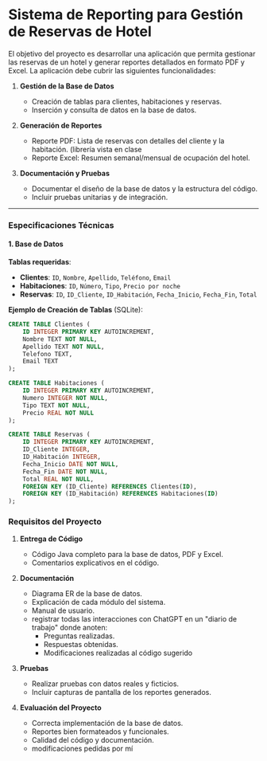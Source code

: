 # Sistema de Reporting para Gestión de Reservas de Hotel


El objetivo del proyecto es desarrollar una aplicación que permita gestionar las reservas de un hotel y generar reportes detallados en formato PDF y Excel. La aplicación debe cubrir las siguientes funcionalidades:

1. **Gestión de la Base de Datos**  
   - Creación de tablas para clientes, habitaciones y reservas.  
   - Inserción y consulta de datos en la base de datos.

2. **Generación de Reportes**  
   - Reporte PDF: Lista de reservas con detalles del cliente y la habitación. (librería vista en clase 
   - Reporte Excel: Resumen semanal/mensual de ocupación del hotel.

3. **Documentación y Pruebas**  
   - Documentar el diseño de la base de datos y la estructura del código.  
   - Incluir pruebas unitarias y de integración.

---

### Especificaciones Técnicas

#### 1. Base de Datos

**Tablas requeridas**:
- **Clientes**: `ID`, `Nombre`, `Apellido`, `Teléfono`, `Email`
- **Habitaciones**: `ID`, `Número`, `Tipo`, `Precio por noche`
- **Reservas**: `ID`, `ID_Cliente`, `ID_Habitación`, `Fecha_Inicio`, `Fecha_Fin`, `Total`

**Ejemplo de Creación de Tablas** (SQLite):

```sql
CREATE TABLE Clientes (
    ID INTEGER PRIMARY KEY AUTOINCREMENT,
    Nombre TEXT NOT NULL,
    Apellido TEXT NOT NULL,
    Telefono TEXT,
    Email TEXT
);

CREATE TABLE Habitaciones (
    ID INTEGER PRIMARY KEY AUTOINCREMENT,
    Numero INTEGER NOT NULL,
    Tipo TEXT NOT NULL,
    Precio REAL NOT NULL
);

CREATE TABLE Reservas (
    ID INTEGER PRIMARY KEY AUTOINCREMENT,
    ID_Cliente INTEGER,
    ID_Habitación INTEGER,
    Fecha_Inicio DATE NOT NULL,
    Fecha_Fin DATE NOT NULL,
    Total REAL NOT NULL,
    FOREIGN KEY (ID_Cliente) REFERENCES Clientes(ID),
    FOREIGN KEY (ID_Habitación) REFERENCES Habitaciones(ID)
);
```

### Requisitos del Proyecto

1. **Entrega de Código**  
   - Código Java completo para la base de datos, PDF y Excel.
   - Comentarios explicativos en el código.

2. **Documentación**  
   - Diagrama ER de la base de datos.  
   - Explicación de cada módulo del sistema.  
   - Manual de usuario.
   -  registrar todas las interacciones con ChatGPT en un "diario de trabajo" donde anoten:
        - Preguntas realizadas.
        - Respuestas obtenidas.
        - Modificaciones realizadas al código sugerido

3. **Pruebas**  
   - Realizar pruebas con datos reales y ficticios.  
   - Incluir capturas de pantalla de los reportes generados.

4. **Evaluación del Proyecto**  
   - Correcta implementación de la base de datos.  
   - Reportes bien formateados y funcionales.  
   - Calidad del código y documentación.
   - modificaciones pedidas por mí

